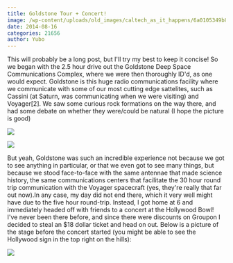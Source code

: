 ```yaml
---
title: Goldstone Tour + Concert!
image: /wp-content/uploads/old_images/caltech_as_it_happens/6a0105349b8251970b01a73e020214970d.jpg
date: 2014-08-16
categories: 21656
author: Yubo
---
```


This will probably be a long post, but I'll try my best to keep it concise!
So we began with the 2.5 hour drive out the Goldstone Deep Space Communications Complex, where we were then thoroughly ID'd, as one would expect. Goldstone is this huge radio communications facility where we communicate with some of our most cutting edge sattelites, such as Cassini (at Saturn, was communicating when we were visiting) and Voyager[2]. We saw some curious rock formations on the way there, and had some debate on whether they were/could be natural (I hope the picture is good)

![](/old_images/caltech_as_it_happens/6a0105349b8251970b01a73e0202fa970d.jpg)

![](/old_images/caltech_as_it_happens/6a0105349b8251970b01a511f6acc2970c.jpg)

But yeah, Goldstone was such an incredible experience not because we got to see anything in particular, or that we even got to see many things, but because we stood face-to-face with the same antennae that made science history, the same communications centers that facilitate the 30 hour round trip communication with the Voyager spacecraft (yes, they're really that far out now).In any case, my day did not end there, which it very well might have due to the five hour round-trip. Instead, I got home at 6 and immediately headed off with friends to a concert at the Hollywood Bowl! I've never been there before, and since there were discounts on Groupon I decided to steal an $18 dollar ticket and head on out. Below is a picture of the stage before the concert started (you might be able to see the Hollywood sign in the top right on the hills):


![](/old_images/caltech_as_it_happens/6a0105349b8251970b01a511f6ada4970c.jpg)

